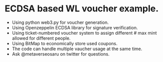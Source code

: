 # ECDSA based WL voucher example.

- Using python web3.py for voucher generation.
- Using Openzeppelin ECDSA library for signature verification.
- Using ticket-numbered voucher system to assign different # max mint allowed for different people.
- Using BitMap to economically store used coupons.
- The code can handle multiple vaucher usage at the same time.
- Ask @metaverseosaru on twitter for questions. 
